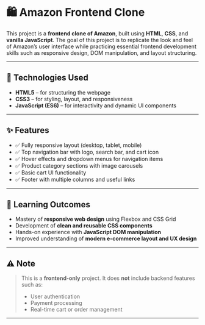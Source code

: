 # 🛍️ Amazon Frontend Clone

This project is a **frontend clone of Amazon**, built using **HTML**, **CSS**, and **vanilla JavaScript**. The goal of this project is to replicate the look and feel of Amazon’s user interface while practicing essential frontend development skills such as responsive design, DOM manipulation, and layout structuring.

---

## 🔧 Technologies Used

- **HTML5** – for structuring the webpage  
- **CSS3** – for styling, layout, and responsiveness  
- **JavaScript (ES6)** – for interactivity and dynamic UI components  

---

## ✨ Features

- ✅ Fully responsive layout (desktop, tablet, mobile)  
- ✅ Top navigation bar with logo, search bar, and cart icon  
- ✅ Hover effects and dropdown menus for navigation items  
- ✅ Product category sections with image carousels  
- ✅ Basic cart UI functionality  
- ✅ Footer with multiple columns and useful links  

---

## 🧠 Learning Outcomes

- Mastery of **responsive web design** using Flexbox and CSS Grid  
- Development of **clean and reusable CSS components**  
- Hands-on experience with **JavaScript DOM manipulation**  
- Improved understanding of **modern e-commerce layout and UX design**  

---

## ⚠️ Note

> This is a **frontend-only** project. It does **not** include backend features such as:
> - User authentication
> - Payment processing
> - Real-time cart or order management

---
